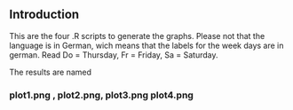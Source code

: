 ## Introduction

This are the four .R scripts to generate the graphs.
Please not that the language is in German, wich means that the labels for the week days are in german. 
Read Do = Thursday, Fr = Friday, Sa = Saturday.

The results are named 
### plot1.png , plot2.png, plot3.png plot4.png


